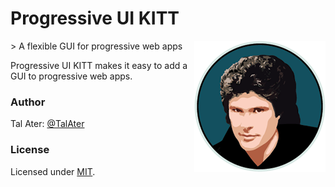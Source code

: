 # Progressive UI KITT
<img src="https://raw.githubusercontent.com/TalAter/Progressive-UI-KITT/master/demo/README-logo.png" align="right" />
> A flexible GUI for progressive web apps

Progressive UI KITT makes it easy to add a GUI to progressive web apps.

### Author

Tal Ater: [@TalAter](https://twitter.com/TalAter)

### License

Licensed under [MIT](https://github.com/TalAter/Progressive-UI-KITT/blob/master/LICENSE).

